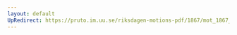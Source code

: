 ```yaml
---
layout: default
UpRedirect: https://pruto.im.uu.se/riksdagen-motions-pdf/1867/mot_1867__fk__81.pdf
---
```

